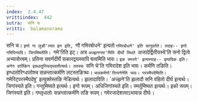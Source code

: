 ```yaml
---
index:  2.4.47
vrittiindex:  442
sutra:  सनि च
vritti:  balamanorama 
---
```


सनि च। `इणो गा लुङी'त्यत इण इति, `णौ गमिरबोधने' इत्यतो `गमिरबोधने' इति चानुवर्तते। तदाह-- इणो गमिरित्यादि। जिगमिषतीति। `गमे'रिति इट्। अत्र `अज्झनगमा'मिति दीर्घो स्थिते `अजादेर्द्वितीयस्ये'ति सनो द्वित्वे अभ्यासेत्त्वम्। प्रतिना सवर्णदीर्घे सकारद्वयस्यापि षत्वमिति भावः। `इक स्मरणे' इत्यस्याह-- इण्वदिक इति। अनेन वार्तिकेन इक्धातुरिण्वद्भवतीत्यर्थः। ततस्च `सनि चे'ति गमिरादेश इति भावः। कर्मणि तङिति। इण्धातोरिग्धातोश्च सन्नन्तात्कर्मणि लटस्तङित्र्थः। `भावकर्मणो'रित्यनेनेति भावः। परस्मैपदेष्विति। `गमेरिट्परस्मैपदेषु' इत्युक्तेस्तङि नेडित्यर्थः। झलादाविति। `अज्झने'ति झलादौ सनि वहितो दीर्घ इत्यर्थः। जिगांस्यते इति। गन्तुमिष्यते इत्यर्थः। इणो रूपम्। अधिजिगांस्यते इति। स्मर्तुमिष्यत इत्यर्थः। इको रूपम्। जिगंस्यते इति। गम्लृधातोः सन्नन्तात्कर्मणि तङि रूपम्। गमेरजादेशत्वाऽभावान्न दीर्घः।

